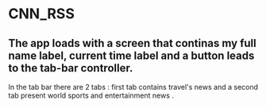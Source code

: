 # CNN_RSS


## The app loads with a screen that continas my full name label, current time label and a button leads to the tab-bar controller.
In the tab bar there are 2 tabs : first tab contains travel's news and a second tab present world sports and entertainment news .
